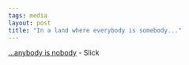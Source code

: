 ```yaml
---
tags: media
layout: post
title: "In a land where everybody is somebody..."
---
```




<a href="http://www.mrnobody.us/">...anybody is nobody</a> - Slick


